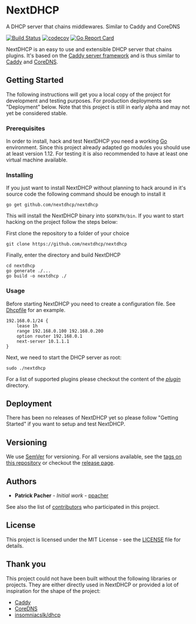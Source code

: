 # NextDHCP

A DHCP server that chains middlewares. Similar to Caddy and CoreDNS

[![Build Status](https://travis-ci.com/nextdhcp/nextdhcp.svg?branch=master)](https://travis-ci.com/nextdhcp/nextdhcp)
[![codecov](https://codecov.io/gh/ppacher/dhcp-ng/branch/master/graph/badge.svg)](https://codecov.io/gh/nextdhcp/nextdhcp)
[![Go Report Card](https://goreportcard.com/badge/github.com/nextdhcp/nextdhcp)](https://goreportcard.com/report/github.com/nextdhcp/nextdhcp)


NextDHCP is an easy to use and extensible DHCP server that chains plugins. It's based on the [Caddy server framework](https://github.com/caddyserver/caddy/) and is thus similar to [Caddy](https://caddyserver.com/) and [CoreDNS](https://coredns.io/). 

## Getting Started

The following instructions will get you a local copy of the project for development and testing purposes. For production deployments see "Deployment" below. Note that this project is still in early alpha and may not yet be considered stable.

### Prerequisites

In order to install, hack and test NextDHCP you need a working [Go](https://golang.org) environment. Since this project already adapted go modules you should use at least version 1.12. For testing it is also recommended to have
at least one virtual machine available. 

### Installing

If you just want to install NextDHCP without planning to hack around in it's source code the following command should be enough to install it

```
go get github.com/nextdhcp/nextdhcp
```

This will install the NextDHCP binary into `$GOPATH/bin`. If you want to start hacking on the project follow the steps below:

First clone the repository to a folder of your choice

```
git clone https://github.com/nextdhcp/nextdhcp
```

Finally, enter the directory and build NextDHCP

```
cd nextdhcp
go generate ./...
go build -o nextdhcp ./
```

### Usage

Before starting NextDHCP you need to create a configuration file. See [Dhcpfile](./Dhcpfile) for an example.

```
192.168.0.1/24 {
    lease 1h
    range 192.168.0.100 192.168.0.200
    option router 192.168.0.1
    next-server 10.1.1.1
}
```

Next, we need to start the DHCP server as root:

```
sudo ./nextdhcp 
```

For a list of supported plugins please checkout the content of the [*plugin*](./plugin) directory.

## Deployment

There has been no releases of NextDHCP yet so please follow "Getting Started" if you want to setup and test NextDHCP.

## Versioning

We use [SemVer](http://semver.org/) for versioning. For all versions available, see the [tags on this repository](https://github.com/nextdhcp/nextdhcp/tags) or checkout the [release page](https://github.com/nextdhcp/nextdhcp/releases).

## Authors

* **Patrick Pacher** - *Initial work* - [ppacher](https://github.com/ppacher)

See also the list of [contributors](https://github.com/nextdhcp/nextdhcp/graphs/contributors) who participated in this project.

## License

This project is licensed under the MIT License - see the [LICENSE](LICENSE) file for details.

## Thank you

This project could not have been built without the following libraries or projects. They are either directly used in NextDHCP or provided a lot of inspiration for the shape of the project:

- [Caddy](https://caddyserver.com)
- [CoreDNS](https://coredns.io)
- [insomniacslk/dhcp](https://github.com/insomniacslk/dhcp)
